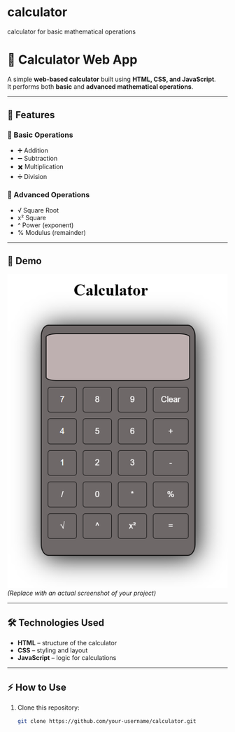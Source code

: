 # calculator
calculator for basic mathematical operations
# 🧮 Calculator Web App

A simple **web-based calculator** built using **HTML, CSS, and JavaScript**.  
It performs both **basic** and **advanced mathematical operations**.

---

## 🚀 Features
### 🔢 Basic Operations
- ➕ Addition  
- ➖ Subtraction  
- ✖️ Multiplication  
- ➗ Division  

### 🧮 Advanced Operations
- √ Square Root  
- x² Square  
- ^ Power (exponent)  
- % Modulus (remainder)  

---

## 📸 Demo
![Calculator Screenshot](screenshot.png)  
*(Replace with an actual screenshot of your project)*

---

## 🛠️ Technologies Used
- **HTML** – structure of the calculator  
- **CSS** – styling and layout  
- **JavaScript** – logic for calculations  

---

## ⚡ How to Use
1. Clone this repository:
   ```bash
   git clone https://github.com/your-username/calculator.git

